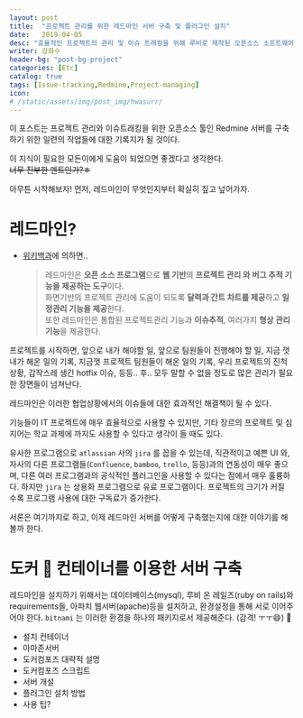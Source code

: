 ```yaml
---
layout: post
title:  "프로젝트 관리를 위한 레드마인 서버 구축 및 플러그인 설치"
date:   2019-04-05
desc: "효율적인 프로젝트의 관리 및 이슈 트래킹을 위해 루비로 제작된 오픈소스 소프트웨어 레드마인을 사용하기로 하였고, 이를 적용하기 위한 일련의 작업들의 기록을 남긴다."
writer: 강화수
header-bg: "post-bg-project"
categories: [Etc]
catalog: true
tags: [Issue-tracking,Redmine,Project-managing]
icon:
# /static/assets/img/post_img/hwasurr/
---
```


이 포스트는 프로젝트 관리와 이슈트래킹을 위한 오픈소스 툴인 Redmine 서버를 구축하기 위한 일련의 작업들에 대한 기록지가 될 것이다.  

이 지식이 필요한 모든이에게 도움이 되었으면 좋겠다고 생각한다.  
~~너무 진부한 멘트인가?ㅎ~~

아무튼 시작해보자! 먼저, 레드마인이 무엇인지부터 확실히 짚고 넢어가자.

# 레드마인?

- [위키백과](https://ko.wikipedia.org/wiki/%EB%A0%88%EB%93%9C%EB%A7%88%EC%9D%B8)에 의하면..

    > 레드마인은 **오픈 소스 프로그램**으로 **웹 기반**의 **프로젝트 관리 와 버그 추적 기능을 제공하는 도구**이다.  
    > 화면기반의 프로젝트 관리에 도움이 되도록 **달력과 간트 차트를 제공**하고 **일정관리 기능을 제공**한다.  
    > 또한 레드마인은 통합된 프로젝트관리 기능과 **이슈추적**, 여러가지 **형상 관리 기능**을 제공한다.

프로젝트를 시작하면, 앞으로 내가 해야할 일, 앞으로 팀원들이 진행해야 할 일, 지금 껏 내가 해온 일의 기록, 지금껏 프로젝트 팀원들이 해온 일의 기록, 우리 프로젝트의 진척상황, 갑작스레 생긴 hotfix 이슈, 등등.. 후.. 모두 말할 수 없을 정도로 많은 관리가 필요한 장면들이 넘쳐난다.  

레드마인은 이러한 협업상황에서의 이슈들에 대한 효과적인 해결책이 될 수 있다.  

기능들이 IT 프로젝트에 매우 효율적으로 사용할 수 있지만, 기타 장르의 프로젝트 및 심지어는 학교 과제에 까지도 사용할 수 있다고 생각이 들 때도 있다.  

유사한 프로그램으로 `atlassian` 사의 `jira` 를 꼽을 수 있는데, 직관적이고 예쁜 UI 와, 자사의 다른 프로그램들(`Confluence`, `bamboo`, `trello`, 등등)과의 연동성이 매우 좋으며, 다른 여러 프로그램과의 공식적인 플러그인을 사용할 수 있다는 점에서 매우 훌륭하다. 하지만 `jira` 는 상용화 프로그램으로 유료 프로그램이다. 프로젝트의 크기가 커질 수록 프로그램 사용에 대한 구독료가 증가한다.

서론은 여기까지로 하고, 이제 레드마인 서버를 어떻게 구축했는지에 대한 이야기를 해볼까 한다.

# 도커 🐳 컨테이너를 이용한 서버 구축

레드마인을 설치하기 위해서는 데이터베이스(mysql), 루비 온 레일즈(ruby on rails)와 requirements들, 아파치 웹서버(apache)등을 설치하고, 환경설정을 통해 서로 이어주어야 한다. `bitnami` 는 이러한 환경을 하나의 패키지로서 제공해준다. (감격! ㅜㅜ😄)

- 설치 컨테이너
- 아마존서버
- 도커컴포즈 대략적 설명
- 도커컴포즈 스크립트
- 서버 개설
- 플러그인 설치 방법
- 사용 팁?
